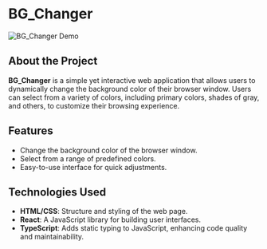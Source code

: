 # BG_Changer

![BG_Changer Demo](../bgChanger/src/assets/Screenshot%20(322).png)

## About the Project

**BG_Changer** is a simple yet interactive web application that allows users to dynamically change the background color of their browser window. Users can select from a variety of colors, including primary colors, shades of gray, and others, to customize their browsing experience.

## Features

- Change the background color of the browser window.
- Select from a range of predefined colors.
- Easy-to-use interface for quick adjustments.

## Technologies Used

- **HTML/CSS**: Structure and styling of the web page.
- **React**: A JavaScript library for building user interfaces.
- **TypeScript**: Adds static typing to JavaScript, enhancing code quality and maintainability.